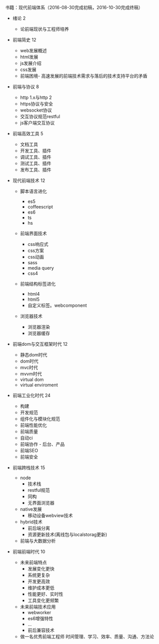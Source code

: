 
书籍：现代前端体系（2016-08-30完成初稿，2016-10-30完成终稿）

- 绪论 2
    - 论前端现状与工程师培养

- 前端简史 12
    - web发展概述
    - html发展
    - js发展介绍
    - css发展
    - 前端困境- 高速发展的前端技术需求与落后的技术支持平台的矛盾

- 前端与协议 8
    - http 1.x与http 2
    - https协议与安全
    - websocket协议
    - 交互协议规范restful
    - js客户端交互协议

- 前端高效工具 5
    - 文档工具
    - 开发工具、插件
    - 调试工具、插件
    - 测试工具、插件
    - 发布工具、插件

- 现代前端技术 12
  
    - 脚本语言进化
        - es5
        - coffeescript
        - es6
        - ts
        - hs
    - 前端界面技术
        - css响应式
        - css方案
        - css动画
        - sass
        - media query
        - css4
    - 前端结构标签进化
        - html4
        - html5
        - 自定义标签。webcomponent

    - 浏览器技术
        - 浏览器渲染
        - 浏览器缓存

- 前端dom与交互框架时代 12
    - 静态dom时代
    - dom时代
    - mvc时代
    - mvvm时代
    - virtual dom
    - virtual enviroment

- 前端工业化时代 24
    - 构建
    - 开发规范
    - 组件化与模块化规范
    - 前端性能优化
    - 前端质量
    - 自动ci
    - 前端协作 - 后台、产品
    - 前端SEO
    - 前端安全


- 前端跨栈技术 15
    - node
        - 技术栈
        - restful规范
        - 同构
        - 无界面浏览器
    - native发展
        - 移动设备webview技术
    - hybrid技术
        - 前后端分离
        - 资源更新技术(离线包与localstorag更新)
    - 前端与大数据分析
    
- 前端前端时代 10

    - 未来前端特点
        - 发展变化更快
        - 系统更复杂
        - 开发更高效
        - 维护成本更低
        - 性能更好、实时性
        - 工具变化更频繁
    - 未来前端技术应用
        - webworker
        - es6增强特性
        - ...
        - 前后兼容技术
    - 做一名优秀前端工程师
        时间管理、学习、效率、质量、沟通、方法论